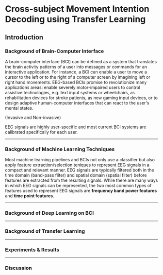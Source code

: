 # Cross-subject Movement Intention Decoding using Transfer Learning 

## Introduction

### Background of Brain-Computer Interface 

A brain-computer interface (BCI) can be defined as a system that translates the brain activity patterns of a user into messages or commands for an interactive application. For instance, a BCI can enable a user to move a cursor to the left or to the right of a computer screen by imagining left or right hand movements. EEG-based BCIs promise to revolutionize many applications areas: enable severely motor-impaired users to control assistive technologies, e.g. text input systems or wheelchairs, as rehabilitation devices for stroke patients, as new gaming input devices, or to design adaptive human-computer interfaces that can react to the user's mental states. 

(Invasive and Non-invasive)

EEG signals are highly user-specific and most current BCI systems are calibrated specifically for each user. 

---

### Background of Machine Learning Techniques

Most machine learning pipelines and BCIs not only use a classifier but also apply feature extraction/selection teniques to represent EEG signals in a compact and relevant manner. EEG signals are typically filtered both in the time domain (band-pass filter) and spatial domain (spatial filter) before features are extracted from the resulting signals. While there are many ways in which EEG signals can be represented, the two most common types of features used to represent EEG signals are **frequency band power features** and **time point features**.





---

### Background of Deep Learning on BCI 

---

### Background of Transfer Learning 

---

### Experiments & Results

---

### Discussion 
